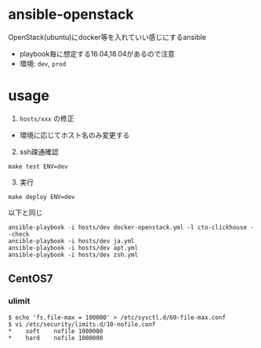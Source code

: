 # ansible-openstack

OpenStack(ubuntu)にdocker等を入れていい感じにするansible
- playbook毎に想定する16.04,18.04があるので注意
- 環境: `dev`, `prod`

# usage

1. `hosts/xxx` の修正

- 環境に応じてホスト名のみ変更する

2. ssh疎通確認

```shell
make test ENV=dev
```

3. 実行

```shell
make deploy ENV=dev
```

以下と同じ

```shell
ansible-playbook -i hosts/dev docker-openstack.yml -l cto-clickhouse --check
ansible-playbook -i hosts/dev ja.yml
ansible-playbook -i hosts/dev apt.yml
ansible-playbook -i hosts/dev zsh.yml
```

## CentOS7

### ulimit

```console
$ echo 'fs.file-max = 100000' > /etc/sysctl.d/60-file-max.conf
$ vi /etc/security/limits.d/10-nofile.conf
*    soft    nofile 1000000
*    hard    nofile 1000000
```

